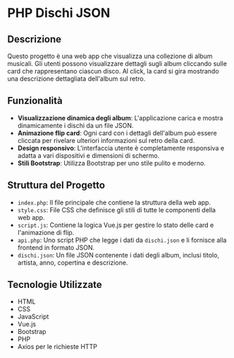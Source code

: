 # PHP Dischi JSON

## Descrizione

Questo progetto è una web app che visualizza una collezione di album musicali. Gli utenti possono visualizzare dettagli sugli album cliccando sulle card che rappresentano ciascun disco. Al click, la card si gira mostrando una descrizione dettagliata dell'album sul retro.

## Funzionalità

- **Visualizzazione dinamica degli album**: L'applicazione carica e mostra dinamicamente i dischi da un file JSON.
- **Animazione flip card**: Ogni card con i dettagli dell'album può essere cliccata per rivelare ulteriori informazioni sul retro della card.
- **Design responsivo**: L'interfaccia utente è completamente responsiva e adatta a vari dispositivi e dimensioni di schermo.
- **Stili Bootstrap**: Utilizza Bootstrap per uno stile pulito e moderno.

## Struttura del Progetto

- `index.php`: Il file principale che contiene la struttura della web app.
- `style.css`: File CSS che definisce gli stili di tutte le componenti della web app.
- `script.js`: Contiene la logica Vue.js per gestire lo stato delle card e l'animazione di flip.
- `api.php`: Uno script PHP che legge i dati da `dischi.json` e li fornisce alla frontend in formato JSON.
- `dischi.json`: Un file JSON contenente i dati degli album, inclusi titolo, artista, anno, copertina e descrizione.

## Tecnologie Utilizzate

- HTML
- CSS
- JavaScript
- Vue.js
- Bootstrap
- PHP
- Axios per le richieste HTTP

